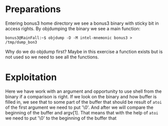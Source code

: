 # Preparations

Entering bonus3 home directory we see a bonus3 binary with sticky bit in access rights.
By objdumping the binary we see a main function:

	bonus3@RainFall:~$ objdump -D -M intel-mnemonic bonus3 > /tmp/dump_bon3

Why do we do objdump first? Maybe in this exercise a function exists but is not used so we need to see all the functions.

# Exploitation

Here we have work with an argument and opportunity to use shell from the binary if a comparison is right. If we look on the binary and how buffer is filled in, we see that to some part of the buffer that should be result of `atoi` of the first argument we need to put '\0'. And after we will compare the beginning of the buffer and argv[1]. That means that with the help of `atoi` we need to put '\0' to the beginning of the buffer that 